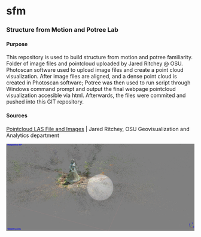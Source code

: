 # sfm

### Structure from Motion and Potree Lab

#### Purpose

This repository is used to build structure from motion and potree familiarity. Folder of image files and pointcloud uploaded by Jared Ritchey @ OSU. Photoscan software used to upload image files and create a point cloud visualization. After image files are aligned, and a dense point cloud is created in Photoscan software; Potree was then used to run script through Windows command prompt and output the final webpage pointcloud visualization accesible via html. Afterwards, the files were commited and pushed into this GIT repository.

#### Sources

[Pointcloud LAS File and Images](https://drive.google.com/drive/folders/18jXLaFHFg0y2aqSsJ61Q0QOYaV_1nqdX) | Jared Ritchey, OSU Geovisualization and Analytics department


![Point Cloud](https://raw.githubusercontent.com/cshookabaricia/sfm/master/img/pointcloudvis.png)
